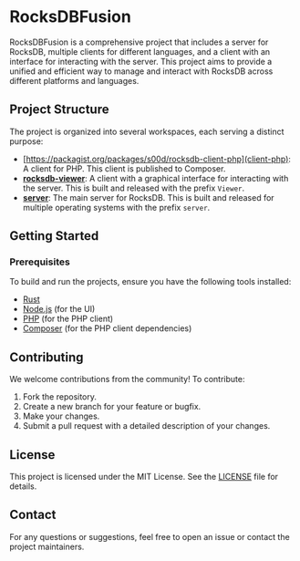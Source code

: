 # RocksDBFusion

RocksDBFusion is a comprehensive project that includes a server for RocksDB, multiple clients for different languages, and a client with an interface for interacting with the server. This project aims to provide a unified and efficient way to manage and interact with RocksDB across different platforms and languages.

## Project Structure

The project is organized into several workspaces, each serving a distinct purpose:

- [https://packagist.org/packages/s00d/rocksdb-client-php](client-php): A client for PHP. This client is published to Composer.
- [**rocksdb-viewer**](rocksdb-viewer): A client with a graphical interface for interacting with the server. This is built and released with the prefix `Viewer`.
- [**server**](server): The main server for RocksDB. This is built and released for multiple operating systems with the prefix `server`.

## Getting Started

### Prerequisites

To build and run the projects, ensure you have the following tools installed:

- [Rust](https://www.rust-lang.org/tools/install)
- [Node.js](https://nodejs.org/) (for the UI)
- [PHP](https://www.php.net/downloads.php) (for the PHP client)
- [Composer](https://getcomposer.org/) (for the PHP client dependencies)

## Contributing

We welcome contributions from the community! To contribute:

1. Fork the repository.
2. Create a new branch for your feature or bugfix.
3. Make your changes.
4. Submit a pull request with a detailed description of your changes.

## License

This project is licensed under the MIT License. See the [LICENSE](LICENSE) file for details.

## Contact

For any questions or suggestions, feel free to open an issue or contact the project maintainers.
